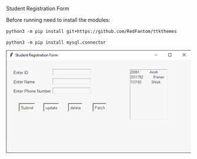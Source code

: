 Student Registration Form

Before running need to install the  modules:

```
python3 -m pip install git+https://github.com/RedFantom/ttkthemes
```

```
python3 -m pip install mysql.connector
```
![img_1.png](img_1.png)
